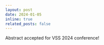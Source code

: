 ```yaml
---
layout: post
date: 2024-01-05 
inline: true
related_posts: false
---
```


Abstract accepted for VSS 2024 conference!
